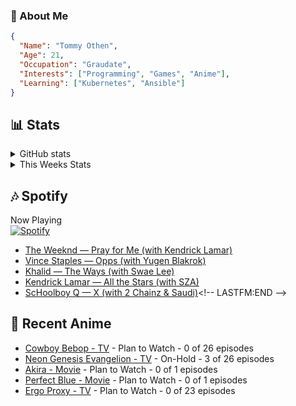 ### 👋 About Me
```json
{
  "Name": "Tommy Othen",
  "Age": 21,
  "Occupation": "Graudate",
  "Interests": ["Programming", "Games", "Anime"],
  "Learning": ["Kubernetes", "Ansible"]
}
```

## 📊 Stats
<details>
  <summary>GitHub stats</summary>
  <a href="https://github.com/anuraghazra/github-readme-stats">
    <img src="https://github-readme-stats.vercel.app/api?username=tommyothen&show_icons=true&count_private=true&hide=prs,issues">
  </a>
</details>

<details>
  <summary>This Weeks Stats</summary>
  <a href="https://github.com/anuraghazra/github-readme-stats">
    <img src="https://github-readme-stats.vercel.app/api/wakatime?username=tommyothen&cache_seconds=1800&custom_title=Top%20Languages">
  </a>
</details>

## 🎶 Spotify
Now Playing\
[![Spotify](https://novatorem-dasushiasian.vercel.app/api/spotify)](https://open.spotify.com/user/g90805640970)
<!-- LASTFM:START -->
* [The Weeknd — Pray for Me &lpar;with Kendrick Lamar&rpar;](https://www.last.fm/music/The+Weeknd/_/Pray+for+Me+&lpar;with+Kendrick+Lamar&rpar;)
* [Vince Staples — Opps &lpar;with Yugen Blakrok&rpar;](https://www.last.fm/music/Vince+Staples/_/Opps+&lpar;with+Yugen+Blakrok&rpar;)
* [Khalid — The Ways &lpar;with Swae Lee&rpar;](https://www.last.fm/music/Khalid/_/The+Ways+&lpar;with+Swae+Lee&rpar;)
* [Kendrick Lamar — All the Stars &lpar;with SZA&rpar;](https://www.last.fm/music/Kendrick+Lamar/_/All+the+Stars+&lpar;with+SZA&rpar;)
* [ScHoolboy Q — X &lpar;with 2 Chainz &amp; Saudi&rpar;](https://www.last.fm/music/ScHoolboy+Q/_/X+&lpar;with+2+Chainz+&amp;+Saudi&rpar;)<!-- LASTFM:END -->

## 🗻 Recent Anime
<!-- ANIME-LIST:START -->
* [Cowboy Bebop - TV](https://myanimelist.net/anime/1/Cowboy_Bebop) - Plan to Watch - 0 of 26 episodes
* [Neon Genesis Evangelion - TV](https://myanimelist.net/anime/30/Neon_Genesis_Evangelion) - On-Hold - 3 of 26 episodes
* [Akira - Movie](https://myanimelist.net/anime/47/Akira) - Plan to Watch - 0 of 1 episodes
* [Perfect Blue - Movie](https://myanimelist.net/anime/437/Perfect_Blue) - Plan to Watch - 0 of 1 episodes
* [Ergo Proxy - TV](https://myanimelist.net/anime/790/Ergo_Proxy) - Plan to Watch - 0 of 23 episodes<!-- ANIME-LIST:END -->
